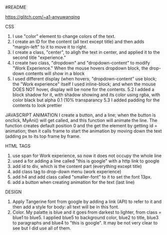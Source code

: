 #README

https://glitch.com/~a1-anyuwanqing

CSS
1. I use "color" element to change colors of the text.
2. I create an ID for the content (all text except title) and then adds "margin-left" to it to move it to right.
3. I create a class, "center", to aligh the text in center, and applied it to the second title "experience."
4. I create two class, "dropdown" and "dropdown-content" to modify "Work Experience." When the mouse hovers dropdown block, the drop-down contents will show in a block
5. I used different display (when hovers, "dropdown-content" use block; the "Work experience" itself I used inline-block; and when the mouse DOES NOT hover, display will be none for the contents.
5.2 I added a block shadow for it, with shadow showing and its color using rgba, with color black but alpha 0.1 (10% transparancy
5.3 I added padding for the contents to look prettier

JAVASCRIPT ANIMATION
I create a button, and a line; when the button is onclick, MyAni() will get called, and this function will animate the line.
The function creates default position 0 and the get the element by getting id = animation; then it calls frame to start the animation by moving down the text (adding px to its top
frame by frame.

HTML TAGS
1. use span for Work experience, so now it does not occupy the whole line
2. used a for adding a line called "this is google" with a http link to google
3. add id to div, which is the content part (everything except title)
4. add class tag to drop-down menu (work experience)
5. add h4 and add class called "smaller-font" to it to set the font 13px.
6. add a button when creating animation for the text (last line)

DESIGN
1. Apply Tangerine font from google by adding a link (API) to refer to it and then add a style for body: all text will be in this font.
2. Color. My palatte is blue and it goes from darkest to lighter, from class = blue1 to blue5. I applied blue5 to background color, blue2 to title, blue3 to paragraphs and blue4 to "this is google".
It may be not very clear to see but I did use all of them.
